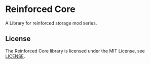 # Reinforced Core

A Library for reinforced storage mod series.

## License

The Reinforced Core library is licensed under the MIT License, see [LICENSE](./LICENSE).
